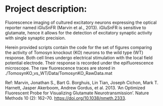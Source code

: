 # Project description:
Fluorescence imaging of cultured excitatory neurons expressing the optical reporter named iGluSnFR (Marvin et al., 2013). iGluSnFR is sensitive to glutamate, hence it allows for the detection of excitatory synaptic activity with single synaptic precision.

Herein provided scripts contain the code for the set of figures comparing the activity of Tomosyn knockout (KO) neurons to the wild type (WT) response. Both cell lines undergo electrical stimulation with the local field potential electrode. Their response is recorded under the epifluorescence microscope. The raw fluorescence traces are stored in ./TomosynKO_vs_WT/Data/TomosynKO_RawData.mat


Ref:
Marvin, Jonathan S., Bart G. Borghuis, Lin Tian, Joseph Cichon, Mark T. Harnett, Jasper Akerboom, Andrew Gordus, et al. 2013. ‘An Optimized Fluorescent Probe for Visualizing Glutamate Neurotransmission’. Nature Methods 10 (2): 162–70. https://doi.org/10.1038/nmeth.2333.
